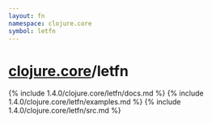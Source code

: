 ```yaml
---
layout: fn
namespace: clojure.core
symbol: letfn
---
```


# [clojure.core](../)/letfn

{% include 1.4.0/clojure.core/letfn/docs.md %}
{% include 1.4.0/clojure.core/letfn/examples.md %}
{% include 1.4.0/clojure.core/letfn/src.md %}

